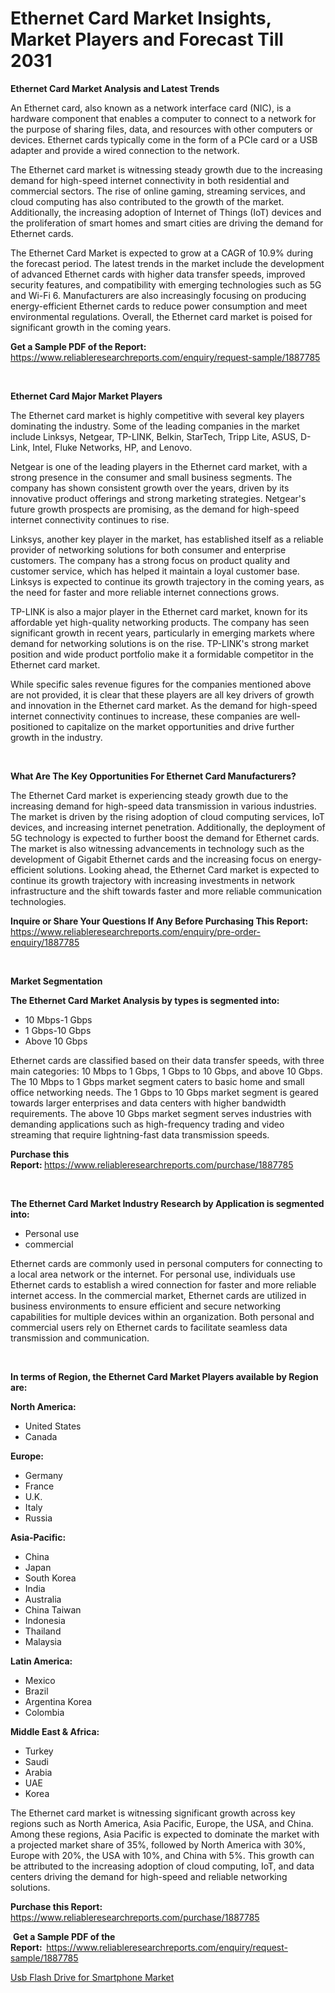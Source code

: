 <p><h1>Ethernet Card Market Insights, Market Players and Forecast Till 2031</h1></p><p><strong>Ethernet Card Market Analysis and Latest Trends</strong></p>
<p><p>An Ethernet card, also known as a network interface card (NIC), is a hardware component that enables a computer to connect to a network for the purpose of sharing files, data, and resources with other computers or devices. Ethernet cards typically come in the form of a PCIe card or a USB adapter and provide a wired connection to the network.</p><p>The Ethernet card market is witnessing steady growth due to the increasing demand for high-speed internet connectivity in both residential and commercial sectors. The rise of online gaming, streaming services, and cloud computing has also contributed to the growth of the market. Additionally, the increasing adoption of Internet of Things (IoT) devices and the proliferation of smart homes and smart cities are driving the demand for Ethernet cards.</p><p>The Ethernet Card Market is expected to grow at a CAGR of 10.9% during the forecast period. The latest trends in the market include the development of advanced Ethernet cards with higher data transfer speeds, improved security features, and compatibility with emerging technologies such as 5G and Wi-Fi 6. Manufacturers are also increasingly focusing on producing energy-efficient Ethernet cards to reduce power consumption and meet environmental regulations. Overall, the Ethernet card market is poised for significant growth in the coming years.</p></p>
<p><strong>Get a Sample PDF of the Report:&nbsp;</strong> <a href="https://www.reliableresearchreports.com/enquiry/request-sample/1887785">https://www.reliableresearchreports.com/enquiry/request-sample/1887785</a></p>
<p>&nbsp;</p>
<p><strong>Ethernet Card Major Market Players</strong></p>
<p><p>The Ethernet card market is highly competitive with several key players dominating the industry. Some of the leading companies in the market include Linksys, Netgear, TP-LINK, Belkin, StarTech, Tripp Lite, ASUS, D-Link, Intel, Fluke Networks, HP, and Lenovo.</p><p>Netgear is one of the leading players in the Ethernet card market, with a strong presence in the consumer and small business segments. The company has shown consistent growth over the years, driven by its innovative product offerings and strong marketing strategies. Netgear's future growth prospects are promising, as the demand for high-speed internet connectivity continues to rise.</p><p>Linksys, another key player in the market, has established itself as a reliable provider of networking solutions for both consumer and enterprise customers. The company has a strong focus on product quality and customer service, which has helped it maintain a loyal customer base. Linksys is expected to continue its growth trajectory in the coming years, as the need for faster and more reliable internet connections grows.</p><p>TP-LINK is also a major player in the Ethernet card market, known for its affordable yet high-quality networking products. The company has seen significant growth in recent years, particularly in emerging markets where demand for networking solutions is on the rise. TP-LINK's strong market position and wide product portfolio make it a formidable competitor in the Ethernet card market.</p><p>While specific sales revenue figures for the companies mentioned above are not provided, it is clear that these players are all key drivers of growth and innovation in the Ethernet card market. As the demand for high-speed internet connectivity continues to increase, these companies are well-positioned to capitalize on the market opportunities and drive further growth in the industry.</p></p>
<p>&nbsp;</p>
<p><strong>What Are The Key Opportunities For Ethernet Card Manufacturers?</strong></p>
<p><p>The Ethernet Card market is experiencing steady growth due to the increasing demand for high-speed data transmission in various industries. The market is driven by the rising adoption of cloud computing services, IoT devices, and increasing internet penetration. Additionally, the deployment of 5G technology is expected to further boost the demand for Ethernet cards. The market is also witnessing advancements in technology such as the development of Gigabit Ethernet cards and the increasing focus on energy-efficient solutions. Looking ahead, the Ethernet Card market is expected to continue its growth trajectory with increasing investments in network infrastructure and the shift towards faster and more reliable communication technologies.</p></p>
<p><strong>Inquire or Share Your Questions If Any Before Purchasing This Report:</strong> <a href="https://www.reliableresearchreports.com/enquiry/pre-order-enquiry/1887785">https://www.reliableresearchreports.com/enquiry/pre-order-enquiry/1887785</a></p>
<p>&nbsp;</p>
<p><strong>Market Segmentation</strong></p>
<p><strong>The Ethernet Card Market Analysis by types is segmented into:</strong></p>
<p><ul><li>10 Mbps-1 Gbps</li><li>1 Gbps-10 Gbps</li><li>Above 10 Gbps</li></ul></p>
<p><p>Ethernet cards are classified based on their data transfer speeds, with three main categories: 10 Mbps to 1 Gbps, 1 Gbps to 10 Gbps, and above 10 Gbps. The 10 Mbps to 1 Gbps market segment caters to basic home and small office networking needs. The 1 Gbps to 10 Gbps market segment is geared towards larger enterprises and data centers with higher bandwidth requirements. The above 10 Gbps market segment serves industries with demanding applications such as high-frequency trading and video streaming that require lightning-fast data transmission speeds.</p></p>
<p><strong>Purchase this Report:&nbsp;</strong><a href="https://www.reliableresearchreports.com/purchase/1887785">https://www.reliableresearchreports.com/purchase/1887785</a></p>
<p>&nbsp;</p>
<p><strong>The Ethernet Card Market Industry Research by Application is segmented into:</strong></p>
<p><ul><li>Personal use</li><li>commercial</li></ul></p>
<p><p>Ethernet cards are commonly used in personal computers for connecting to a local area network or the internet. For personal use, individuals use Ethernet cards to establish a wired connection for faster and more reliable internet access. In the commercial market, Ethernet cards are utilized in business environments to ensure efficient and secure networking capabilities for multiple devices within an organization. Both personal and commercial users rely on Ethernet cards to facilitate seamless data transmission and communication.</p></p>
<p>&nbsp;</p>
<p><strong>In terms of Region, the Ethernet Card Market Players available by Region are:</strong></p>
<p>
    <p> <strong> North America: </strong>
        <ul>
            <li>United States</li>
            <li>Canada</li>
        </ul>
        </p> 
    <p> <strong> Europe: </strong>
        <ul>
            <li>Germany</li>
            <li>France</li>
            <li>U.K.</li>
            <li>Italy</li>
            <li>Russia</li>
        </ul>
        </p> 
    <p> <strong> Asia-Pacific: </strong>
        <ul>
            <li>China</li>
            <li>Japan</li>
            <li>South Korea</li>
            <li>India</li>
            <li>Australia</li>
            <li>China Taiwan</li>
            <li>Indonesia</li>
            <li>Thailand</li>
            <li>Malaysia</li>
        </ul>
        </p> 
    <p> <strong> Latin America: </strong>
        <ul>
            <li>Mexico</li>
            <li>Brazil</li>
            <li>Argentina Korea</li>
            <li>Colombia</li>
        </ul>
        </p> 
    <p> <strong> Middle East & Africa: </strong>
        <ul>
            <li>Turkey</li>
            <li>Saudi</li>
            <li>Arabia</li>
            <li>UAE</li>
            <li>Korea</li>
        </ul>
    </p>
    </p>
<p><p>The Ethernet card market is witnessing significant growth across key regions such as North America, Asia Pacific, Europe, the USA, and China. Among these regions, Asia Pacific is expected to dominate the market with a projected market share of 35%, followed by North America with 30%, Europe with 20%, the USA with 10%, and China with 5%. This growth can be attributed to the increasing adoption of cloud computing, IoT, and data centers driving the demand for high-speed and reliable networking solutions.</p></p>
<p><strong>Purchase this Report: </strong><a href="https://www.reliableresearchreports.com/purchase/1887785">https://www.reliableresearchreports.com/purchase/1887785</a></p>
<p>&nbsp;<strong>Get a Sample PDF of the Report:&nbsp;&nbsp;</strong><a href="https://www.reliableresearchreports.com/enquiry/request-sample/1887785">https://www.reliableresearchreports.com/enquiry/request-sample/1887785</a></p>
<p><strong></strong></p>
<p><p><a href="https://github.com/RoccoManning/Market-Research-Report-List-4/blob/main/usb-flash-drive-for-smartphone-market.md">Usb Flash Drive for Smartphone Market</a></p></p>